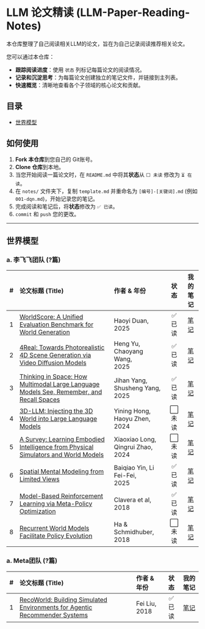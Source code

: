 # LLM 论文精读 (LLM-Paper-Reading-Notes)

本仓库整理了自己阅读相关LLM的论文，旨在为自己记录阅读推荐相关论文。

您可以通过本仓库：
- **跟踪阅读进度**：使用 `状态` 列标记每篇论文的阅读情况。
- **记录和沉淀思考**：为每篇论文创建独立的笔记文件，并链接到主列表。
- **快速概览**：清晰地查看各个子领域的核心论文和贡献。

## 目录
- [世界模型](#世界模型)


## 如何使用
1. **Fork 本仓库**到您自己的 Git账号。
2. **Clone 仓库**到本地。
3. 当您开始阅读一篇论文时，在 `README.md` 中将其**状态**从 `⬜️ 未读` 修改为 `⏳ 在读`。
4. 在 `notes/` 文件夹下，复制 `template.md` 并重命名为 `[编号]-[关键词].md` (例如 `001-dqn.md`)，开始记录您的笔记。
5. 完成阅读和笔记后，将**状态**修改为 `✅ 已读`。
6. `commit` 和 `push` 您的更改。

---

## 世界模型

### a. 李飞飞团队 (?篇)

| # | 论文标题 (Title)                                                                                                                 | 作者 & 年份                                 |  状态   |                  我的笔记                   |
|:-:|:-----------------------------------------------------------------------------------------------------------------------------|:----------------------------------------|:-----:|:---------------------------------------:|
| 1 | [WorldScore: A Unified Evaluation Benchmark for World Generation](https://arxiv.org/abs/2504.00983)                          | Haoyi Duan,<br /> 2025                  | ✅ 已读 | [笔记](notes/lifeifei/001-world-score.md) |
| 2 | [4Real: Towards Photorealistic 4D Scene Generation via Video Diffusion Models](https://arxiv.org/abs/2406.07472)             | Heng Yu, Chaoyang Wang,<br /> 2025      | ✅ 已读 | [笔记](notes/lifeifei/002-4real.md)    |
| 3 | [Thinking in Space: How Multimodal Large Language Models See, Remember, and Recall Spaces](https://arxiv.org/abs/2412.14171) | Jihan Yang, Shusheng Yang,<br /> 2025   | ✅ 已读 | [笔记](notes/lifeifei/003-thinking-in-space.md)    |
| 4 | [3D-LLM: Injecting the 3D World into Large Language Models](https://arxiv.org/abs/2307.12981)                                | Yining Hong, Haoyu Zhen,<br /> 2024     | ⬜️ 未读 | [笔记](notes/lifeifei/004-4real.md)    |
| 5 | [A Survey: Learning Embodied Intelligence from Physical Simulators and World Models](https://arxiv.org/abs/2507.00917)       | Xiaoxiao Long, Qingrui Zhao,<br /> 2024 | ⬜️ 未读 | [笔记](notes/lifeifei/005-4real.md)    |
| 6 | [Spatial Mental Modeling from Limited Views](https://arxiv.org/abs/2506.21458)                                               | Baiqiao Yin, Li Fei-Fei,<br /> 2025     | ✅ 已读 | [笔记](notes/lifeifei/006-mind-cube.md)    |
| 7 | [Model-Based Reinforcement Learning via Meta-Policy Optimization](https://arxiv.org/abs/1809.05214)                          | Clavera et al, 2018                     | ✅ 已读 | [笔记](notes/lifeifei/007-mb-mpo.md) |
| 8 | [Recurrent World Models Facilitate Policy Evolution](https://arxiv.org/abs/1809.01999)                                       | Ha & Schmidhuber, 2018                  | ⬜️ 未读 | [笔记](./notes/065-world-models.md) |

### a. Meta团队 (?篇)

| # | 论文标题 (Title)                                                                                                                 | 作者 & 年份                                 |  状态   |                  我的笔记                  |
|:-:|:-----------------------------------------------------------------------------------------------------------------------------|:----------------------------------------|:-----:|:--------------------------------------:|
| 1 | [RecoWorld: Building Simulated Environments for Agentic Recommender Systems](https://arxiv.org/abs/2509.10397)               | Fei Liu, 2018                           | ✅ 已读 |     [笔记](./notes/001-RecoWorld.md)     |